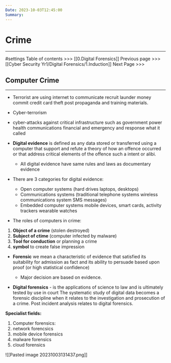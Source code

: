 ```yaml
---
Date: 2023-10-03T12:45:00
Summary:
---
```

# Crime
---
#settings
Table of contents >>>  [[0.Digital Forensics]]
Previous page >>> [[Cyber Security Yr1/Digital Forensics/1.Induction]]
Next Page >>>

## Computer Crime 
---
- Terrorist are using internet to communicate recruit launder money commit credit card theft post propaganda and training materials.
- Cyber-terrorism
- cyber-attacks against critical infrastructure such as government power health communications financial and emergency and response what it called 

- **Digital evidence** is defined as any data stored or transferred using a computer that support and refute a theory of how an offence occurred or that address critical elements of the offence such a intent or alibi.
	- All digital evidence have same rules and laws as documentary evidence
- There are 3 categories for digital evidence:
	- Open computer systems (hard drives laptops, desktops)
	- Communications systems (traditional telephone systems wireless communications system SMS messages)
	- Embedded computer systems mobile devices, smart cards, activity trackers wearable watches
- The roles of computers in crime:
1. **Object of a crime** (stolen destroyed)
2. **Subject of ctime** (computer infected by malware)
3. **Tool for conduction** or planning a crime
4. **symbol** to create false impression

- **Forensic** we mean a characteristic of evidence that satisfied its suitability for admission as fact and its ability to persuade based upon proof (or high statistical confidence)
	- Major decision are based on evidence.

- **Digital forensics** - is the applications of science to law and is ultimately tested by use in court
The systematic study of digital data becomes a forensic discipline when it relates to the investigation and prosecution of a crime. Post incident analysis relates to digital forensics.

**Specialist fields:**
1. Computer forensics:
2. network forencsics
3. mobile device forensics
4. malware forensics
5. cloud forensics

![[Pasted image 20231003131437.png]]
